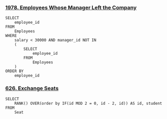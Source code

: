 ### [1978. Employees Whose Manager Left the Company](https://leetcode.cn/problems/employees-whose-manager-left-the-company/)

```mysql
SELECT
    employee_id
FROM
    Employees
WHERE 
    salary < 30000 AND manager_id NOT IN
    (
        SELECT
            employee_id
        FROM
            Employees
    )
ORDER BY
    employee_id
```

### [626. Exchange Seats](https://leetcode.cn/problems/exchange-seats/)

```mysql
SELECT
    RANK() OVER(order by IF(id MOD 2 = 0, id - 2, id)) AS id, student
FROM
    Seat
```

